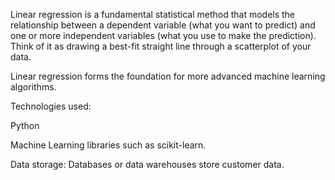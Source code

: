 Linear regression is a fundamental statistical method that models the relationship between a dependent variable (what you want to predict) and one or more independent variables (what you use to make the prediction). Think of it as drawing a best-fit straight line through a scatterplot of your data.


Linear regression forms the foundation for more advanced machine learning algorithms.

Technologies used:

Python

Machine Learning libraries such as scikit-learn.

Data storage: Databases or data warehouses store customer data.
